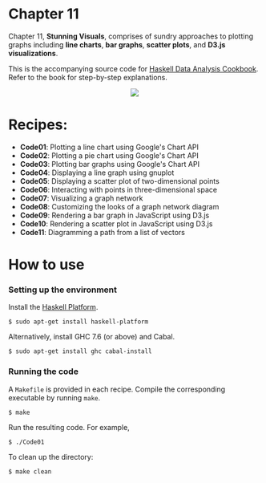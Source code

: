 # Chapter 11
Chapter 11, **Stunning Visuals**, comprises of sundry approaches to plotting graphs including **line charts**, **bar graphs**, **scatter plots**, and **D3.js visualizations**.

This is the accompanying source code for [Haskell Data Analysis Cookbook](http://haskelldata.com).
Refer to the book for step-by-step explanations.

<p align="center"><a href="http://haskelldata.com" target="_blank"><img src="http://haskelldata.com/images/ch11.png"/></a></p>

# Recipes:
* **Code01**: Plotting a line chart using Google's Chart API
* **Code02**: Plotting a pie chart using Google's Chart API
* **Code03**: Plotting bar graphs using Google's Chart API
* **Code04**: Displaying a line graph using gnuplot
* **Code05**: Displaying a scatter plot of two-dimensional points
* **Code06**: Interacting with points in three-dimensional space
* **Code07**: Visualizing a graph network
* **Code08**: Customizing the looks of a graph network diagram
* **Code09**: Rendering a bar graph in JavaScript using D3.js
* **Code10**: Rendering a scatter plot in JavaScript using D3.js
* **Code11**: Diagramming a path from a list of vectors

# How to use
### Setting up the environment
Install the [Haskell Platform](http://www.haskell.org/platform/).

    $ sudo apt-get install haskell-platform

Alternatively, install GHC 7.6 (or above) and Cabal.

    $ sudo apt-get install ghc cabal-install

### Running the code
A `Makefile` is provided in each recipe. Compile the corresponding executable by running `make`.

    $ make

Run the resulting code. For example,

    $ ./Code01

To clean up the directory:

    $ make clean
